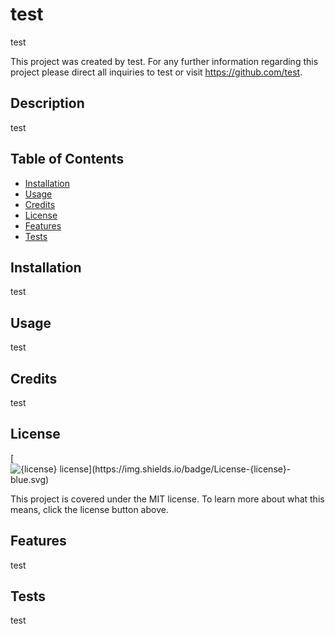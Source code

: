 
  
  # test

  test

  This project was created by test. For any further information regarding this project please direct all inquiries to test or visit https://github.com/test.



  ## Description

  test



  ## Table of Contents

  - [Installation](#installation)
  - [Usage](#usage)
  - [Credits](#credits)
  - [License](#license)
  - [Features](#features)
  - [Tests](#tests)


  ## Installation

  test


  ## Usage

  test


  ## Credits

  test


  ## License

  [![${license} license](https://img.shields.io/badge/License-${license}-blue.svg)](${renderLicenseLink(license)})

  This project is covered under the MIT license. To learn more about what this means, click the license button above.


  ## Features

  test

  ## Tests

  test

